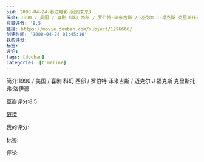 ```yaml
---
pid: 2008-04-24-看过电影-回到未来3
简介: 1990 / 美国 / 喜剧 科幻 西部 / 罗伯特·泽米吉斯 / 迈克尔·J·福克斯 克里斯托弗·洛伊德
豆瓣评分: '8.5'
链接: https://movie.douban.com/subject/1296666/
创建时间: '2008-04-24 01:45:16'
我的评分:
标签:
评论:
tags: [douban]
categories: [timeline]
---
```

简介:1990 / 美国 / 喜剧 科幻 西部 / 罗伯特·泽米吉斯 / 迈克尔·J·福克斯 克里斯托弗·洛伊德

豆瓣评分:8.5

[链接](https://movie.douban.com/subject/1296666/)

我的评分:

标签:

评论:

